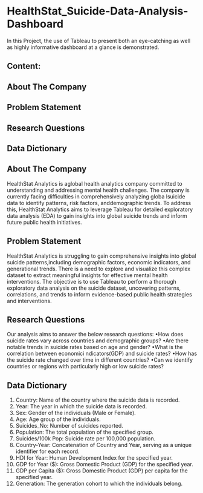 # HealthStat_Suicide-Data-Analysis-Dashboard
In this Project, the use of Tableau to present both an eye-catching as  well as highly informative dashboard at a glance is demonstrated. 
## Content:
## About The Company
## Problem Statement
## Research Questions
## Data Dictionary

## About The Company
HealthStat Analytics is aglobal health analytics company committed to understanding and addressing mental health challenges.
The company is currently facing difficulties in comprehensively analyzing globa lsuicide data to identify patterns, risk factors, anddemographic trends.
To address this, HealthStat Analytics aims to leverage Tableau for detailed exploratory data analysis (EDA) to gain insights into global suicide trends and inform future public health initiatives.

## Problem Statement
HealthStat Analytics is struggling to gain comprehensive insights into global suicide patterns,including demographic factors, economic indicators, and generational trends.
There is a need to explore and visualize this complex dataset to extract meaningful insights for effective mental health interventions.
The objective is to use Tableau to perform a thorough exploratory data analysis on the suicide dataset, uncovering patterns, correlations, and trends to inform evidence-based public health strategies and interventions.

## Research Questions
Our analysis aims to answer the below research questions:
•How does suicide rates vary across countries and demographic groups?
•Are there notable trends in suicide rates based on age and gender?
•What is the correlation between economici ndicators(GDP) and suicide rates?
•How has the suicide rate changed over time in different countries?
•Can we identify countries or regions with particularly high or low suicide rates?

## Data Dictionary
1. Country: Name of the country where the suicide data is recorded.
2. Year: The year in which the suicide data is recorded.
3. Sex: Gender of the individuals (Male or Female).
4. Age: Age group of the individuals.
5. Suicides_No: Number of suicides reported.
6. Population: The total population of the specified group.
7. Suicides/100k Pop: Suicide rate per 100,000 population.
8. Country-Year: Concatenation of Country and Year, serving as a unique identifier for each record.
9. HDI for Year: Human Development Index for the specified year.
10. GDP for Year ($): Gross Domestic Product (GDP) for the specified year.
11. GDP per Capita ($):
Gross Domestic Product (GDP) per capita for the specified year.
12. Generation: The generation cohort to which the individuals belong.
